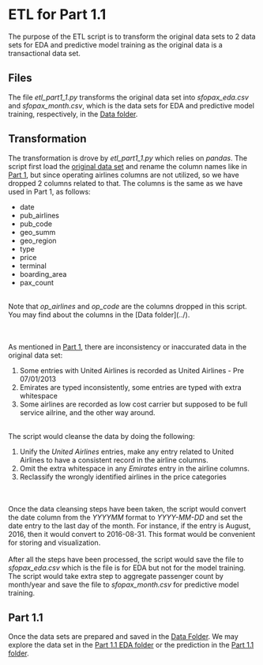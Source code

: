 # ETL for Part 1.1

The purpose of the ETL script is to transform the original data sets to 2 data sets for EDA and predictive model training as the original data is a transactional data set. 

## Files
The file <i>etl_part1_1.py</i> transforms the original data set into <i>sfopax_eda.csv</i> and <i>sfopax_month.csv</i>, which is the data sets for EDA and predictive model training, respectively, in the [Data folder](../).

## Transformation
The transformation is drove by <i>etl_part1_1.py</i> which relies on <i>pandas</i>. The script first load the [original data set](../Air_Traffic_Passenger_Statistics.csv) and rename the column names like in [Part 1](../../Part1), but since operating airlines columns are not utilized, so we have dropped 2 columns related to that. The columns is the same as we have used in Part 1, as follows:
<ul>
<li>date</li>
<li>pub_airlines</li>
<li>pub_code</li>
<li>geo_summ</li>
<li>geo_region</li>
<li>type</li>
<li>price</li>
<li>terminal</li>
<li>boarding_area</li>
<li>pax_count</li>
</ul>
<br>
Note that <i>op_airlines</i> and <i>op_code</i> are the columns dropped in this script. You may find about the columns in the [Data folder](../).

<br><br>
As mentioned in [Part 1](../../Part1), there are inconsistency or inaccurated data in the original data set:
<ol>
<li>Some entries with United Airlines is recorded as United Airlines - Pre 07/01/2013</li>
<li>Emirates are typed inconsistently, some entries are typed with extra whitespace</li>
<li>Some airlines are recorded as low cost carrier but supposed to be full service ailrine, and the other way around.</li>
</ol>
<br>
The script would cleanse the data by doing the following:
<ol>
	<li>Unify the <i>United Airlines</i> entries, make any entry related to United Airlines to have a consistent record in the airline columns.</li>
	<li>Omit the extra whitespace in any <i>Emirates</i> entry in the airline columns.</li>
	<li>Reclassify the wrongly identified airlines in the price categories</li>
</ol>
<br><br>
Once the data cleansing steps have been taken, the script would convert the date column from the <i>YYYYMM</i> format to <i>YYYY-MM-DD</i> and set the date entry to the last day of the month. For instance, if the entry is August, 2016, then it would convert to 2016-08-31. This format would be convenient for storing and visualization.
<br><br>
After all the steps have been processed, the script would save the file to <i>sfopax_eda.csv</i> which is the file is for EDA but not for the model training.
<br>
The script would take extra step to aggregate passenger count by month/year and save the file to <i>sfopax_month.csv</i> for predictive model training.

## Part 1.1
Once the data sets are prepared and saved in the [Data Folder](../). We may explore the data set in the [Part 1.1 EDA folder](../Part1_1/EDA) or the prediction in the [Part 1.1 folder](../Part1_1/).


